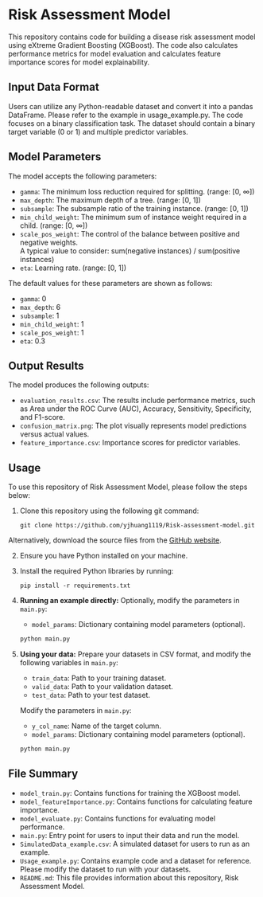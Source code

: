 # Risk Assessment Model

This repository contains code for building a disease risk assessment model using eXtreme Gradient Boosting (XGBoost). The code also calculates performance metrics for model evaluation and calculates feature importance scores for model explainability.


## Input Data Format
Users can utilize any Python-readable dataset and convert it into a pandas DataFrame. Please refer to the example in usage_example.py. 
The code focuses on a binary classification task. The dataset should contain a binary target variable (0 or 1) and multiple predictor variables.


## Model Parameters
The model accepts the following parameters:
- `gamma`: The minimum loss reduction required for splitting. (range: [0, ∞])
- `max_depth`: The maximum depth of a tree. (range: [0, 1])
- `subsample`: The subsample ratio of the training instance. (range: [0, 1])
- `min_child_weight`: The minimum sum of instance weight required in a child. (range: [0, ∞])
- `scale_pos_weight`: The control of the balance between positive and negative weights.
<br>A typical value to consider: sum(negative instances) / sum(positive instances)
- `eta`: Learning rate. (range: [0, 1])

The default values for these parameters are shown as follows:
- `gamma`: 0
- `max_depth`: 6
- `subsample`: 1
- `min_child_weight`: 1
- `scale_pos_weight`: 1
- `eta`: 0.3


## Output Results
The model produces the following outputs:
- `evaluation_results.csv`: The results include performance metrics, such as Area under the ROC Curve (AUC), Accuracy, Sensitivity, Specificity, and F1-score.
- `confusion_matrix.png`: The plot visually represents model predictions versus actual values.
- `feature_importance.csv`: Importance scores for predictor variables.


## Usage

To use this repository of Risk Assessment Model, please follow the steps below:

1. Clone this repository using the following git command:

   ```
   git clone https://github.com/yjhuang1119/Risk-assessment-model.git
   ```

Alternatively, download the source files from the [GitHub website](https://github.com/yjhuang1119/Risk-assessment-model).

2. Ensure you have Python installed on your machine.

3. Install the required Python libraries by running:
   ```
   pip install -r requirements.txt
   ```

4. **Running an example directly:**
   Optionally, modify the parameters in `main.py`:
   - `model_params`: Dictionary containing model parameters (optional).
   
   ```bash
   python main.py
   ```

5. **Using your data:**
   Prepare your datasets in CSV format, and modify the following variables in `main.py`:
   - `train_data`: Path to your training dataset.
   - `valid_data`: Path to your validation dataset.
   - `test_data`: Path to your test dataset.
   
   Modify the parameters in `main.py`:
   - `y_col_name`: Name of the target column.
   - `model_params`: Dictionary containing model parameters (optional).
   
   ```bash
   python main.py
   ```


## File Summary
- `model_train.py`: Contains functions for training the XGBoost model.
- `model_featureImportance.py`: Contains functions for calculating feature importance.
- `model_evaluate.py`: Contains functions for evaluating model performance.
- `main.py`: Entry point for users to input their data and run the model.
- `SimulatedData_example.csv`: A simulated dataset for users to run as an example.
- `Usage_example.py`: Contains example code and a dataset for reference. Please modify the dataset to run with your datasets.
- `README.md`: This file provides information about this repository, Risk Assessment Model.
